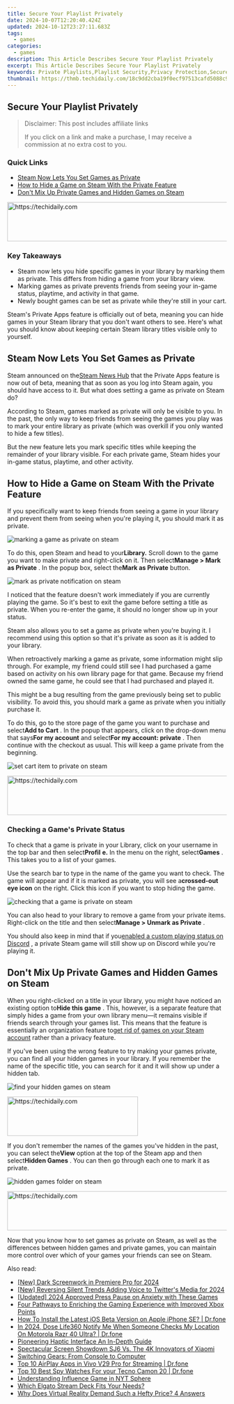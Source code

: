 ```yaml
---
title: Secure Your Playlist Privately
date: 2024-10-07T12:20:40.424Z
updated: 2024-10-12T23:27:11.683Z
tags:
  - games
categories:
  - games
description: This Article Describes Secure Your Playlist Privately
excerpt: This Article Describes Secure Your Playlist Privately
keywords: Private Playlists,Playlist Security,Privacy Protection,Secure Music Lists,Hidden Playlists,Guarded Playlists,Private Playlisting
thumbnail: https://thmb.techidaily.com/18c9dd2cba19f0ecf97513cafd5088c9e4acab9c65510cdf2678db2edca6954d.jpg
---
```


## Secure Your Playlist Privately

>  Disclaimer: This post includes affiliate links
>
>  If you click on a link and make a purchase, I may receive a commission at no extra cost to you.
>

### Quick Links

* [Steam Now Lets You Set Games as Private](#steam-now-lets-you-set-games-as-private)
* [How to Hide a Game on Steam With the Private Feature](#how-to-hide-a-game-on-steam-with-the-private-feature)
* [Don't Mix Up Private Games and Hidden Games on Steam](#don-39-t-mix-up-private-games-and-hidden-games-on-steam)

<!-- affiliate ads begin -->
<a href="https://versadesk.pxf.io/c/5597632/1815679/21290" target="_top" id="1815679">
  <img src="//a.impactradius-go.com/display-ad/21290-1815679" border="0" alt="https://techidaily.com" width="728" height="90"/>
</a>
<img height="0" width="0" src="https://versadesk.pxf.io/i/5597632/1815679/21290" style="position:absolute;visibility:hidden;" border="0" />
<!-- affiliate ads end -->

### Key Takeaways

* Steam now lets you hide specific games in your library by marking them as private. This differs from hiding a game from your library view.
* Marking games as private prevents friends from seeing your in-game status, playtime, and activity in that game.
* Newly bought games can be set as private while they're still in your cart.

 Steam's Private Apps feature is officially out of beta, meaning you can hide games in your Steam library that you don't want others to see. Here's what you should know about keeping certain Steam library titles visible only to yourself.

## Steam Now Lets You Set Games as Private

 Steam announced on the[Steam News Hub](https://store.steampowered.com/news/collection/steam/?emclan=103582791457287600&emgid=4149575031731807335) that the Private Apps feature is now out of beta, meaning that as soon as you log into Steam again, you should have access to it. But what does setting a game as private on Steam do?

 According to Steam, games marked as private will only be visible to you. In the past, the only way to keep friends from seeing the games you play was to mark your entire library as private (which was overkill if you only wanted to hide a few titles).

 But the new feature lets you mark specific titles while keeping the remainder of your library visible. For each private game, Steam hides your in-game status, playtime, and other activity.

## How to Hide a Game on Steam With the Private Feature

 If you specifically want to keep friends from seeing a game in your library and prevent them from seeing when you're playing it, you should mark it as private.

![marking a game as private on steam](https://static1.makeuseofimages.com/wordpress/wp-content/uploads/2024/03/marking-a-game-as-private-on-steam.png)

 To do this, open Steam and head to your**Library.** Scroll down to the game you want to make private and right-click on it. Then select**Manage > Mark as Private** . In the popup box, select the**Mark as Private** button.

![mark as private notification on steam](https://static1.makeuseofimages.com/wordpress/wp-content/uploads/2024/03/mark-as-private-notification.png)

 I noticed that the feature doesn't work immediately if you are currently playing the game. So it's best to exit the game before setting a title as private. When you re-enter the game, it should no longer show up in your status.

 Steam also allows you to set a game as private when you're buying it. I recommend using this option so that it's private as soon as it is added to your library.

 When retroactively marking a game as private, some information might slip through. For example, my friend could still see I had purchased a game based on activity on his own library page for that game. Because my friend owned the same game, he could see that I had purchased and played it.

 This might be a bug resulting from the game previously being set to public visibility. To avoid this, you should mark a game as private when you initially purchase it.

 To do this, go to the store page of the game you want to purchase and select**Add to Cart** . In the popup that appears, click on the drop-down menu that says**For my account** and select**For my account: private** . Then continue with the checkout as usual. This will keep a game private from the beginning.

![set cart item to private on steam](https://static1.makeuseofimages.com/wordpress/wp-content/uploads/2024/03/set-cart-item-to-private.png)

<!-- affiliate ads begin -->
<a href="https://ephamedtechinc.pxf.io/c/5597632/2137206/26400" target="_top" id="2137206">
  <img src="//a.impactradius-go.com/display-ad/26400-2137206" border="0" alt="https://techidaily.com" width="728" height="90"/>
</a>
<img height="0" width="0" src="https://ephamedtechinc.pxf.io/i/5597632/2137206/26400" style="position:absolute;visibility:hidden;" border="0" />
<!-- affiliate ads end -->

### Checking a Game's Private Status

 To check that a game is private in your Library, click on your username in the top bar and then select**Profil** **e.** In the menu on the right, select**Games** . This takes you to a list of your games.

 Use the search bar to type in the name of the game you want to check. The game will appear and if it is marked as private, you will see a**crossed-out eye icon** on the right. Click this icon if you want to stop hiding the game.

![checking that a game is private on steam](https://static1.makeuseofimages.com/wordpress/wp-content/uploads/2024/03/checking-that-a-game-is-private-on-steam-1.png)

 You can also head to your library to remove a game from your private items. Right-click on the title and then select**Manage > Unmark as Private** .

 You should also keep in mind that if you[enabled a custom playing status on Discord](https://www.makeuseof.com/set-custom-playing-status-discord/) , a private Steam game will still show up on Discord while you're playing it.

## Don't Mix Up Private Games and Hidden Games on Steam

 When you right-clicked on a title in your library, you might have noticed an existing option to**Hide this game** . This, however, is a separate feature that simply hides a game from your own library menu—it remains visible if friends search through your games list. This means that the feature is essentially an organization feature to[get rid of games on your Steam account](https://www.makeuseof.com/tag/how-to-finally-get-rid-of-games-from-your-steam-account/) rather than a privacy feature.

 If you've been using the wrong feature to try making your games private, you can find all your hidden games in your library. If you remember the name of the specific title, you can search for it and it will show up under a hidden tab.

![find your hidden games on steam](https://static1.makeuseofimages.com/wordpress/wp-content/uploads/2024/03/find-your-hidden-games-on-steam.png)

<!-- affiliate ads begin -->
<a href="https://aligracehair.sjv.io/c/5597632/1915825/19272" target="_top" id="1915825">
  <img src="//a.impactradius-go.com/display-ad/19272-1915825" border="0" alt="https://techidaily.com" width="300" height="90"/>
</a>
<img height="0" width="0" src="https://aligracehair.sjv.io/i/5597632/1915825/19272" style="position:absolute;visibility:hidden;" border="0" />
<!-- affiliate ads end -->

 If you don't remember the names of the games you've hidden in the past, you can select the**View** option at the top of the Steam app and then select**Hidden Games** . You can then go through each one to mark it as private.

![hidden games folder on steam](https://static1.makeuseofimages.com/wordpress/wp-content/uploads/2024/03/hidden-games-folder-on-steam.png)

<!-- affiliate ads begin -->
<a href="https://appsumo.8odi.net/c/5597632/2068440/7443" target="_top" id="2068440">
  <img src="//a.impactradius-go.com/display-ad/7443-2068440" border="0" alt="https://techidaily.com" width="728" height="90"/>
</a>
<img height="0" width="0" src="https://appsumo.8odi.net/i/5597632/2068440/7443" style="position:absolute;visibility:hidden;" border="0" />
<!-- affiliate ads end -->

 Now that you know how to set games as private on Steam, as well as the differences between hidden games and private games, you can maintain more control over which of your games your friends can see on Steam.

<ins class="adsbygoogle"
     style="display:block"
     data-ad-format="autorelaxed"
     data-ad-client="ca-pub-7571918770474297"
     data-ad-slot="1223367746"></ins>

<ins class="adsbygoogle"
     style="display:block"
     data-ad-client="ca-pub-7571918770474297"
     data-ad-slot="8358498916"
     data-ad-format="auto"
     data-full-width-responsive="true"></ins>

<span class="atpl-alsoreadstyle">Also read:</span>
<div><ul>
<li><a href="https://fox-glue.techidaily.com/new-dark-screenwork-in-premiere-pro-for-2024/"><u>[New] Dark Screenwork in Premiere Pro for 2024</u></a></li>
<li><a href="https://twitter-videos.techidaily.com/new-reversing-silent-trends-adding-voice-to-twitters-media-for-2024/"><u>[New] Reversing Silent Trends Adding Voice to Twitter's Media for 2024</u></a></li>
<li><a href="https://screen-sharing-recording.techidaily.com/updated-2024-approved-press-pause-on-anxiety-with-these-games/"><u>[Updated] 2024 Approved Press Pause on Anxiety with These Games</u></a></li>
<li><a href="https://games-able.techidaily.com/four-pathways-to-enriching-the-gaming-experience-with-improved-xbox-points/"><u>Four Pathways to Enriching the Gaming Experience with Improved Xbox Points</u></a></li>
<li><a href="https://techidaily.com/how-to-install-the-latest-ios-beta-version-on-apple-iphone-se-drfone-by-drfone-ios-system-repair-ios-system-repair/"><u>How To Install the Latest iOS Beta Version on Apple iPhone SE? | Dr.fone</u></a></li>
<li><a href="https://review-topics.techidaily.com/in-2024-dose-life360-notify-me-when-someone-checks-my-location-on-motorola-razr-40-ultra-drfone-by-drfone-virtual-android/"><u>In 2024, Dose Life360 Notify Me When Someone Checks My Location On Motorola Razr 40 Ultra? | Dr.fone</u></a></li>
<li><a href="https://extra-hints.techidaily.com/pioneering-haptic-interface-an-in-depth-guide/"><u>Pioneering Haptic Interface An In-Depth Guide</u></a></li>
<li><a href="https://extra-tips.techidaily.com/spectacular-screen-showdown-sj6-vs-the-4k-innovators-of-xiaomi/"><u>Spectacular Screen Showdown SJ6 Vs. The 4K Innovators of Xiaomi</u></a></li>
<li><a href="https://games-able.techidaily.com/switching-gears-from-console-to-computer/"><u>Switching Gears: From Console to Computer</u></a></li>
<li><a href="https://screen-mirror.techidaily.com/top-10-airplay-apps-in-vivo-v29-pro-for-streaming-drfone-by-drfone-android/"><u>Top 10 AirPlay Apps in Vivo V29 Pro for Streaming | Dr.fone</u></a></li>
<li><a href="https://android-location-track.techidaily.com/top-10-best-spy-watches-for-your-tecno-camon-20-drfone-by-drfone-virtual-android/"><u>Top 10 Best Spy Watches For your Tecno Camon 20 | Dr.fone</u></a></li>
<li><a href="https://games-able.techidaily.com/understanding-influence-game-in-nyt-sphere/"><u>Understanding Influence Game in NYT Sphere</u></a></li>
<li><a href="https://games-able.techidaily.com/which-elgato-stream-deck-fits-your-needs/"><u>Which Elgato Stream Deck Fits Your Needs?</u></a></li>
<li><a href="https://games-able.techidaily.com/why-does-virtual-reality-demand-such-a-hefty-price-4-answers/"><u>Why Does Virtual Reality Demand Such a Hefty Price? 4 Answers</u></a></li>
</ul></div>

